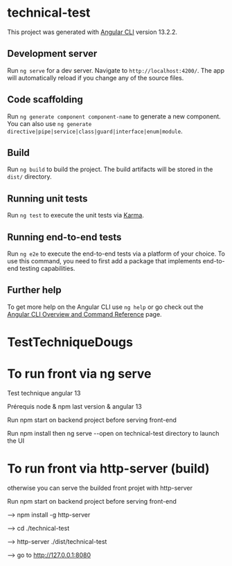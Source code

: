 # technical-test

This project was generated with [Angular CLI](https://github.com/angular/angular-cli) version 13.2.2.

## Development server

Run `ng serve` for a dev server. Navigate to `http://localhost:4200/`. The app will automatically reload if you change any of the source files.

## Code scaffolding

Run `ng generate component component-name` to generate a new component. You can also use `ng generate directive|pipe|service|class|guard|interface|enum|module`.

## Build

Run `ng build` to build the project. The build artifacts will be stored in the `dist/` directory.

## Running unit tests

Run `ng test` to execute the unit tests via [Karma](https://karma-runner.github.io).

## Running end-to-end tests

Run `ng e2e` to execute the end-to-end tests via a platform of your choice. To use this command, you need to first add a package that implements end-to-end testing capabilities.

## Further help

To get more help on the Angular CLI use `ng help` or go check out the [Angular CLI Overview and Command Reference](https://angular.io/cli) page.

# TestTechniqueDougs

# To run front via ng serve 

Test technique angular 13

Prérequis node & npm last version & angular 13

Run npm start on backend project before serving front-end

Run npm install then ng serve --open on technical-test directory to launch the UI

# To run front via http-server (build)
otherwise you can serve the builded front projet with http-server

Run npm start on backend project before serving front-end

--> npm install -g http-server

--> cd ./technical-test

--> http-server ./dist/technical-test

--> go to http://127.0.0.1:8080

